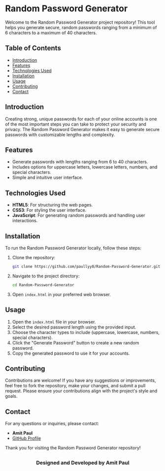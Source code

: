 # Random Password Generator

Welcome to the Random Password Generator project repository! This tool helps you generate secure, random passwords ranging from a minimum of 6 characters to a maximum of 40 characters.

## Table of Contents

- [Introduction](#introduction)
- [Features](#features)
- [Technologies Used](#technologies-used)
- [Installation](#installation)
- [Usage](#usage)
- [Contributing](#contributing)
- [Contact](#contact)

## Introduction

Creating strong, unique passwords for each of your online accounts is one of the most important steps you can take to protect your security and privacy. The Random Password Generator makes it easy to generate secure passwords with customizable lengths and complexity.

## Features

- Generate passwords with lengths ranging from 6 to 40 characters.
- Includes options for uppercase letters, lowercase letters, numbers, and special characters.
- Simple and intuitive user interface.

## Technologies Used

- **HTML5**: For structuring the web pages.
- **CSS3**: For styling the user interface.
- **JavaScript**: For generating random passwords and handling user interactions.

## Installation

To run the Random Password Generator locally, follow these steps:

1. Clone the repository:
    ```bash
    git clone https://github.com/paullyy8/Random-Password-Generator.git
    ```
2. Navigate to the project directory:
    ```bash
    cd Random-Password-Generator
    ```
3. Open `index.html` in your preferred web browser.

## Usage

1. Open the `index.html` file in your browser.
2. Select the desired password length using the provided input.
3. Choose the character types to include (uppercase, lowercase, numbers, special characters).
4. Click the "Generate Password" button to create a new random password.
5. Copy the generated password to use it for your accounts.

## Contributing

Contributions are welcome! If you have any suggestions or improvements, feel free to fork the repository, make your changes, and submit a pull request. Please ensure your contributions align with the project's style and goals.

## Contact

For any questions or inquiries, please contact:

- **Amit Paul**
- [GitHub Profile](https://github.com/scr1ptor)

Thank you for visiting the Random Password Generator repository!

## 
<h3 align=center> Designed and Developed by Amit Paul </h3>
